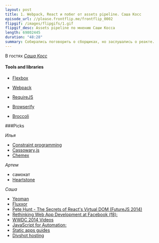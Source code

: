 ```yaml
---
layout: post
title: 1. Webpack, React и побег от assets pipeline. Саша Косс
episode_url: //please.frontflip.me/frontflip_0002
flipgif: /images/flipgifs/1.gif
flipgif_desc: Assets pipeline по мнению Саши Косса
length: 69802445
duration: "48:28"
summary: Собирались поговорить о сборщиках, но заслушались о реакте.
---
```


В гостях [*Саша Косс*](https://twitter.com/kossnocorp)


#### Tools and libraries

* [Flexbox](http://css-tricks.com/snippets/css/a-guide-to-flexbox/)

* [Webpack](http://webpack.github.io/)
* [RequireJS](http://requirejs.org/)
* [Browserify](http://browserify.org/)
* [Broccoli](https://github.com/broccolijs/broccoli)


###Picks

*Илья*

- [Constraint programming](http://en.wikipedia.org/wiki/Constraint_programming)
- [Cassowary.js](https://github.com/slightlyoff/cassowary.js)
- [Chemex](http://www.collectorsweekly.com/articles/mr-chemex/)

*Артем*

 - самокат
 - [Heartstone](http://eu.battle.net/hearthstone/ru/)

*Саша*

- [Yeoman](http://yeoman.io/)
- [Fluxxor](http://fluxxor.com/)
- [Pete Hunt - The Secrets of React's Virtual DOM (FutureJS 2014)](https://www.youtube.com/watch?v=-DX3vJiqxm4)
- [Rethinking Web App Development at Facebook (f8):](http://www.youtube.com/watch?v=nYkdrAPrdcw)
- [WWDC 2014 Videos](https://developer.apple.com/videos/wwdc/2014/)
- [JavaScript for Automation:](https://developer.apple.com/library/prerelease/mac/releasenotes/InterapplicationCommunication/RN-JavaScriptForAutomation/index.html#//apple_ref/doc/uid/TP40014508)
- [Static apps guides](http://www.staticapps.org/)
- [Divshot hosting](http://www.divshot.com/)

